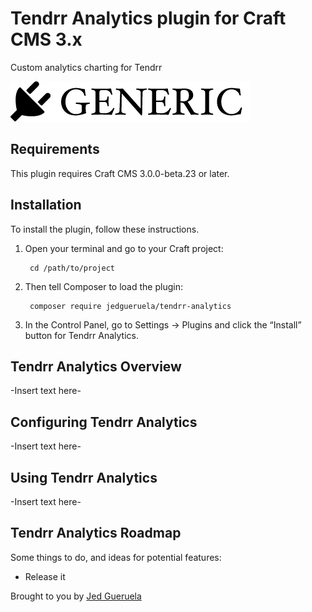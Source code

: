 # Tendrr Analytics plugin for Craft CMS 3.x

Custom analytics charting for Tendrr

![Screenshot](resources/img/plugin-logo.png)

## Requirements

This plugin requires Craft CMS 3.0.0-beta.23 or later.

## Installation

To install the plugin, follow these instructions.

1. Open your terminal and go to your Craft project:

        cd /path/to/project

2. Then tell Composer to load the plugin:

        composer require jedgueruela/tendrr-analytics

3. In the Control Panel, go to Settings → Plugins and click the “Install” button for Tendrr Analytics.

## Tendrr Analytics Overview

-Insert text here-

## Configuring Tendrr Analytics

-Insert text here-

## Using Tendrr Analytics

-Insert text here-

## Tendrr Analytics Roadmap

Some things to do, and ideas for potential features:

* Release it

Brought to you by [Jed Gueruela](https://cell5.co.uk)
